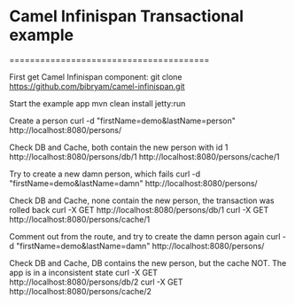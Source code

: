 # Camel Infinispan Transactional example
=======================================

First get Camel Infinispan component: git clone https://github.com/bibryam/camel-infinispan.git

Start the example app
mvn clean install jetty:run

Create a person
curl -d "firstName=demo&lastName=person" http://localhost:8080/persons/

Check DB and Cache, both contain the new person with id 1
http://localhost:8080/persons/db/1
http://localhost:8080/persons/cache/1

Try to create a new damn person, which fails
curl -d "firstName=demo&lastName=damn" http://localhost:8080/persons/

Check DB and Cache, none contain the new person, the transaction was rolled back
curl -X GET http://localhost:8080/persons/db/1
curl -X GET http://localhost:8080/persons/cache/1

Comment out <transacted> from the route, and try to create the damn person again
curl -d "firstName=demo&lastName=damn" http://localhost:8080/persons/

Check DB and Cache, DB contains the new person, but the cache NOT. The app is in a inconsistent state
curl -X GET http://localhost:8080/persons/db/2
curl -X GET http://localhost:8080/persons/cache/2
